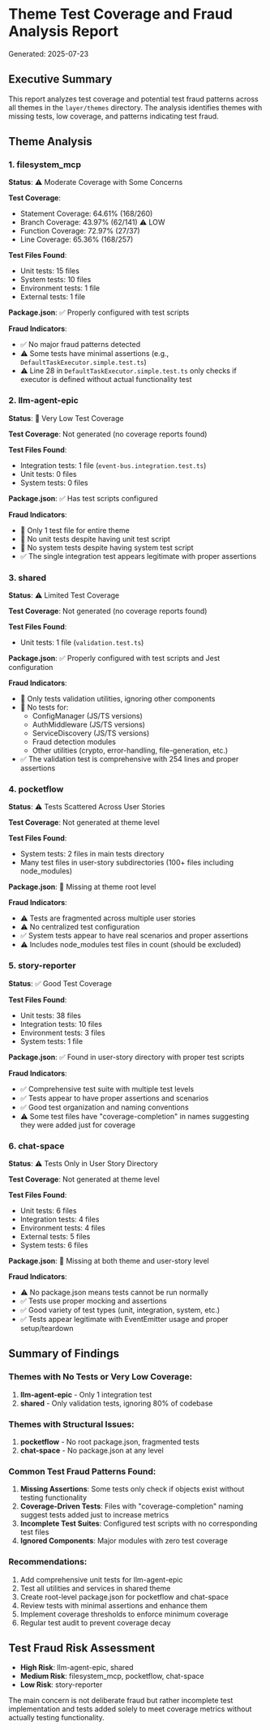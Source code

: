 # Theme Test Coverage and Fraud Analysis Report

Generated: 2025-07-23

## Executive Summary

This report analyzes test coverage and potential test fraud patterns across all themes in the `layer/themes` directory. The analysis identifies themes with missing tests, low coverage, and patterns indicating test fraud.

## Theme Analysis

### 1. filesystem_mcp

**Status**: ⚠️ Moderate Coverage with Some Concerns

**Test Coverage**:
- Statement Coverage: 64.61% (168/260)
- Branch Coverage: 43.97% (62/141) ⚠️ LOW
- Function Coverage: 72.97% (27/37)
- Line Coverage: 65.36% (168/257)

**Test Files Found**: 
- Unit tests: 15 files
- System tests: 10 files
- Environment tests: 1 file
- External tests: 1 file

**Package.json**: ✅ Properly configured with test scripts

**Fraud Indicators**:
- ✅ No major fraud patterns detected
- ⚠️ Some tests have minimal assertions (e.g., `DefaultTaskExecutor.simple.test.ts`)
- ⚠️ Line 28 in `DefaultTaskExecutor.simple.test.ts` only checks if executor is defined without actual functionality test

### 2. llm-agent-epic

**Status**: 🔴 Very Low Test Coverage

**Test Coverage**: Not generated (no coverage reports found)

**Test Files Found**: 
- Integration tests: 1 file (`event-bus.integration.test.ts`)
- Unit tests: 0 files
- System tests: 0 files

**Package.json**: ✅ Has test scripts configured

**Fraud Indicators**:
- 🔴 Only 1 test file for entire theme
- 🔴 No unit tests despite having unit test script
- 🔴 No system tests despite having system test script
- ✅ The single integration test appears legitimate with proper assertions

### 3. shared

**Status**: ⚠️ Limited Test Coverage

**Test Coverage**: Not generated (no coverage reports found)

**Test Files Found**: 
- Unit tests: 1 file (`validation.test.ts`)

**Package.json**: ✅ Properly configured with test scripts and Jest configuration

**Fraud Indicators**:
- 🔴 Only tests validation utilities, ignoring other components
- 🔴 No tests for:
  - ConfigManager (JS/TS versions)
  - AuthMiddleware (JS/TS versions)
  - ServiceDiscovery (JS/TS versions)
  - Fraud detection modules
  - Other utilities (crypto, error-handling, file-generation, etc.)
- ✅ The validation test is comprehensive with 254 lines and proper assertions

### 4. pocketflow

**Status**: ⚠️ Tests Scattered Across User Stories

**Test Coverage**: Not generated at theme level

**Test Files Found**: 
- System tests: 2 files in main tests directory
- Many test files in user-story subdirectories (100+ files including node_modules)

**Package.json**: 🔴 Missing at theme root level

**Fraud Indicators**:
- ⚠️ Tests are fragmented across multiple user stories
- ⚠️ No centralized test configuration
- ✅ System tests appear to have real scenarios and proper assertions
- ⚠️ Includes node_modules test files in count (should be excluded)

### 5. story-reporter

**Status**: ✅ Good Test Coverage

**Test Files Found**: 
- Unit tests: 38 files
- Integration tests: 10 files
- Environment tests: 3 files
- System tests: 1 file

**Package.json**: ✅ Found in user-story directory with proper test scripts

**Fraud Indicators**:
- ✅ Comprehensive test suite with multiple test levels
- ✅ Tests appear to have proper assertions and scenarios
- ✅ Good test organization and naming conventions
- ⚠️ Some test files have "coverage-completion" in names suggesting they were added just for coverage

### 6. chat-space

**Status**: ⚠️ Tests Only in User Story Directory

**Test Coverage**: Not generated at theme level

**Test Files Found**: 
- Unit tests: 6 files
- Integration tests: 4 files
- Environment tests: 4 files
- External tests: 5 files
- System tests: 6 files

**Package.json**: 🔴 Missing at both theme and user-story level

**Fraud Indicators**:
- ⚠️ No package.json means tests cannot be run normally
- ✅ Tests use proper mocking and assertions
- ✅ Good variety of test types (unit, integration, system, etc.)
- ✅ Tests appear legitimate with EventEmitter usage and proper setup/teardown

## Summary of Findings

### Themes with No Tests or Very Low Coverage:
1. **llm-agent-epic** - Only 1 integration test
2. **shared** - Only validation tests, ignoring 80% of codebase

### Themes with Structural Issues:
1. **pocketflow** - No root package.json, fragmented tests
2. **chat-space** - No package.json at any level

### Common Test Fraud Patterns Found:
1. **Missing Assertions**: Some tests only check if objects exist without testing functionality
2. **Coverage-Driven Tests**: Files with "coverage-completion" naming suggest tests added just to increase metrics
3. **Incomplete Test Suites**: Configured test scripts with no corresponding test files
4. **Ignored Components**: Major modules with zero test coverage

### Recommendations:
1. Add comprehensive unit tests for llm-agent-epic
2. Test all utilities and services in shared theme
3. Create root-level package.json for pocketflow and chat-space
4. Review tests with minimal assertions and enhance them
5. Implement coverage thresholds to enforce minimum coverage
6. Regular test audit to prevent coverage decay

## Test Fraud Risk Assessment

- **High Risk**: llm-agent-epic, shared
- **Medium Risk**: filesystem_mcp, pocketflow, chat-space
- **Low Risk**: story-reporter

The main concern is not deliberate fraud but rather incomplete test implementation and tests added solely to meet coverage metrics without actually testing functionality.